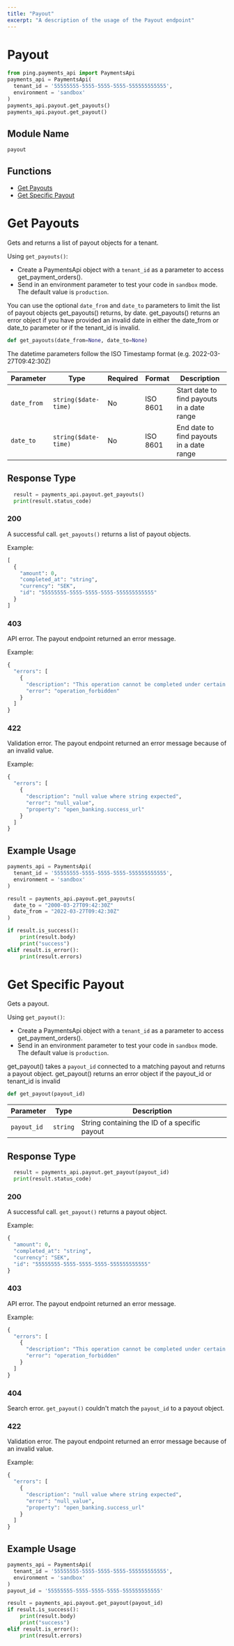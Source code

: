 ```yaml
---
title: "Payout"
excerpt: "A description of the usage of the Payout endpoint"
---
```


# Payout

```python
from ping.payments_api import PaymentsApi
payments_api = PaymentsApi(
  tenant_id = '55555555-5555-5555-5555-555555555555',
  environment = 'sandbox'
)
payments_api.payout.get_payouts()
payments_api.payout.get_payout()

```

## Module Name

`payout`

## Functions

-   [Get Payouts](/doc/api_resources/payments_api//payout.md#get-payouts)
-   [Get Specific Payout](/doc/api_resources/payments_api//payout.md#get-specific-payout)

# Get Payouts

Gets and returns a list of payout objects for a tenant.

Using `get_payouts()`:

-   Create a PaymentsApi object with a `tenant_id` as a parameter to access get_payment_orders().
-   Send in an environment parameter to test your code in `sandbox` mode. The default value is `production`.

You can use the optional `date_from` and `date_to` parameters to limit the list of payout objects get_payouts() returns, by date. 
get_payouts() returns an error object if you have provided an invalid date in either the date_from or date_to parameter or if the tenant_id is invalid. 

```python
def get_payouts(date_from=None, date_to=None)
```

The datetime parameters follow the ISO Timestamp format (e.g. 2022-03-27T09:42:30Z)

| Parameter   | Type                 | Required | Format   | Description                                |
| ----------- | -------------------- | -------- | -------- | ------------------------------------------ |
| `date_from` | `string($date-time)` | No       | ISO 8601 | Start date to find payouts in a date range |
| `date_to`   | `string($date-time)` | No       | ISO 8601 | End date to find payouts in a date range   |

## Response Type

```python
  result = payments_api.payout.get_payouts()
  print(result.status_code)
```

### 200

A successful call. `get_payouts()` returns a list of payout objects.

Example:

```python
[
  {
    "amount": 0,
    "completed_at": "string",
    "currency": "SEK",
    "id": "55555555-5555-5555-5555-555555555555"
  }
]
```

### 403

API error. The payout endpoint returned an error message.

Example:

```python
{
  "errors": [
    {
      "description": "This operation cannot be completed under certain conditions",
      "error": "operation_forbidden"
    }
  ]
}
```

### 422

Validation error. The payout endpoint returned an error message because of an invalid value.

Example:

```python
{
  "errors": [
    {
      "description": "null value where string expected",
      "error": "null_value",
      "property": "open_banking.success_url"
    }
  ]
}
```

## Example Usage

```python
payments_api = PaymentsApi(
  tenant_id = '55555555-5555-5555-5555-555555555555',
  environment = 'sandbox'
)

result = payments_api.payout.get_payouts(
  date_to = "2000-03-27T09:42:30Z"
  date_from = "2022-03-27T09:42:30Z"
)

if result.is_success():
    print(result.body)
    print("success")
elif result.is_error():
    print(result.errors)
```

# Get Specific Payout

Gets a payout.

Using `get_payout()`:

-   Create a PaymentsApi object with a `tenant_id` as a parameter to access get_payment_orders().
-   Send in an environment parameter to test your code in `sandbox` mode. The default value is `production`.

get_payout() takes a `payout_id` connected to a matching payout and returns a payout object. 
get_payout() returns an error object if the payout_id or tenant_id is invalid

```python
def get_payout(payout_id)
```

| Parameter   | Type     | Description                                     |
| ----------- | -------- | ----------------------------------------------- |
| `payout_id` | `string` | String containing the ID of a specific payout |

## Response Type

```python
  result = payments_api.payout.get_payout(payout_id)
  print(result.status_code)
```

### 200

A successful call. `get_payout()` returns a payout object.

Example:

```python
{
  "amount": 0,
  "completed_at": "string",
  "currency": "SEK",
  "id": "55555555-5555-5555-5555-555555555555"
}
```

### 403

API error. The payout endpoint returned an error message.

Example:

```python
{
  "errors": [
    {
      "description": "This operation cannot be completed under certain conditions",
      "error": "operation_forbidden"
    }
  ]
}
```

### 404

Search error. `get_payout()` couldn't match the `payout_id` to a payout object.

### 422

Validation error. The payout endpoint returned an error message because of an invalid value.

Example:

```python
{
  "errors": [
    {
      "description": "null value where string expected",
      "error": "null_value",
      "property": "open_banking.success_url"
    }
  ]
}
```

## Example Usage

```python
payments_api = PaymentsApi(
  tenant_id = '55555555-5555-5555-5555-555555555555',
  environment = 'sandbox'
)
payout_id = '55555555-5555-5555-5555-555555555555'

result = payments_api.payout.get_payout(payout_id)
if result.is_success():
    print(result.body)
    print("success")
elif result.is_error():
    print(result.errors)
```
